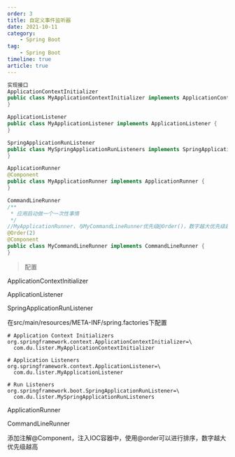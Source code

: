 ```yaml
---
order: 3
title: 自定义事件监听器
date: 2021-10-11
category: 
    - Spring Boot
tag: 
    - Spring Boot
timeline: true
article: true
---
```


```java
实现接口
ApplicationContextInitializer
public class MyApplicationContextInitializer implements ApplicationContextInitializer {
}

ApplicationListener 
public class MyApplicationListener implements ApplicationListener {
}

SpringApplicationRunListener
public class MySpringApplicationRunListeners implements SpringApplicationRunListener {
}

ApplicationRunner
@Component
public class MyApplicationRunner implements ApplicationRunner {
}

CommandLineRunner
/**
 * 应用启动做一个一次性事情
 */
//MyApplicationRunner，与MyCommandLineRunner优先级@Order()，数字越大优先级越高
@Order(2)
@Component
public class MyCommandLineRunner implements CommandLineRunner {
}
```

>   配置

ApplicationContextInitializer

ApplicationListener

SpringApplicationRunListener

在src/main/resources/META-INF/spring.factories下配置

```properties
# Application Context Initializers
org.springframework.context.ApplicationContextInitializer=\
  com.du.lister.MyApplicationContextInitializer

# Application Listeners
org.springframework.context.ApplicationListener=\
  com.du.lister.MyApplicationListener

# Run Listeners
org.springframework.boot.SpringApplicationRunListener=\
  com.du.lister.MySpringApplicationRunListeners
```

ApplicationRunner

CommandLineRunner

添加注解@Component，注入IOC容器中，使用@order可以进行排序，数字越大优先级越高